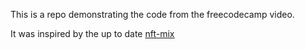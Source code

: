 This is a repo demonstrating the code from the freecodecamp video.

It was inspired by the up to date [nft-mix](https://github.com/PatrickAlphaC/nft-mix)